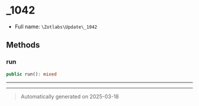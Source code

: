 
# _1042





* Full name: `\Zotlabs\Update\_1042`




## Methods


### run



```php
public run(): mixed
```












***


***
> Automatically generated on 2025-03-18
